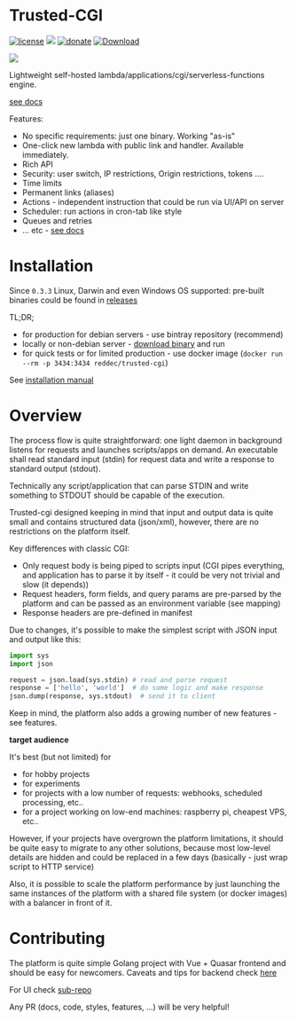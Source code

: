 # Trusted-CGI

[![license](https://img.shields.io/github/license/reddec/trusted-cgi.svg)](https://github.com/reddec/trusted-cgi)
[![](https://godoc.org/github.com/reddec/trusted-cgi?status.svg)](http://godoc.org/github.com/reddec/trusted-cgi/application)
[![donate](https://img.shields.io/badge/help_by️-donate❤-ff69b4)](http://reddec.net/about/#donate)
[![Download](https://api.bintray.com/packages/reddec/debian/trusted-cgi/images/download.svg)](https://bintray.com/reddec/debian/trusted-cgi/_latestVersion)

![](https://bintray-binary-objects-or-production.s3-accelerate.amazonaws.com/80ee75735ebc642670140a263e7e94f32fb8ce932933626ef3c4812006295af0)

Lightweight self-hosted lambda/applications/cgi/serverless-functions engine. 

[see docs](https://trusted-cgi.reddec.net)

Features:

* No specific requirements: just one binary. Working "as-is"
* One-click new lambda with public link and handler. Available immediately.
* Rich API
* Security: user switch, IP restrictions, Origin restrictions, tokens ....
* Time limits
* Permanent links (aliases)
* Actions - independent instruction that could be run via UI/API on server
* Scheduler: run actions in cron-tab like style
* Queues and retries
* ... etc - [see docs](https://trusted-cgi.reddec.net) 

# Installation

Since `0.3.3` Linux, Darwin and even Windows OS supported: pre-built binaries could be found in [releases](https://github.com/reddec/trusted-cgi/releases)

TL;DR;

* for production for debian servers - use bintray repository (recommend)
* locally or non-debian server - [download binary](https://github.com/reddec/trusted-cgi/releases) and run
* for quick tests or for limited production - use docker image (`docker run --rm -p 3434:3434 reddec/trusted-cgi`)

See [installation manual](https://trusted-cgi.reddec.net/installation)

# Overview 

The process flow is quite straightforward: one light daemon in background listens for requests and launches scripts/apps
on demand. An executable shall read standard input (stdin) for request data and write a response to standard output (stdout).

Technically any script/application that can parse STDIN and write something to STDOUT should be capable of the execution.

Trusted-cgi designed keeping in mind that input and output data is quite small and contains structured data (json/xml),
however, there are no restrictions on the platform itself.

Key differences with classic CGI:

* Only request body is being piped to scripts input (CGI pipes everything, and application has to parse it by itself - it could be very not trivial and slow (it depends))
* Request headers, form fields, and query params are pre-parsed by the platform and can be passed as an environment variable (see mapping)
* Response headers are pre-defined in manifest

Due to changes, it's possible to make the simplest script with JSON input and output like this:

```python
import sys
import json

request = json.load(sys.stdin) # read and parse request
response = ['hello', 'world']  # do some logic and make response
json.dump(response, sys.stdout)  # send it to client
```  

Keep in mind, the platform also adds a growing number of new features - see features.

**target audience**

It's best (but not limited) for

* for hobby projects
* for experiments
* for projects with a low number of requests: webhooks, scheduled processing, etc..
* for a project working on low-end machines: raspberry pi, cheapest VPS, etc..

However, if your projects have overgrown the platform limitations, it should be quite easy to migrate to any other solutions, because
most low-level details are hidden and could be replaced in a few days (basically - just wrap script to HTTP service)  

Also, it is possible to scale the platform performance by just launching the same instances of the platform
with a shared file system (or docker images) with a balancer in front of it.


# Contributing

The platform is quite simple Golang project with Vue + Quasar frontend 
and should be easy for newcomers. Caveats and tips for backend check [here](https://trusted-cgi.reddec.net/development)

For UI check [sub-repo](https://github.com/reddec/trusted-cgi-ui)

Any PR (docs, code, styles, features, ...) will be very helpful!